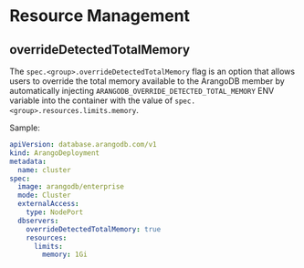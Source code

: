 # Resource Management

## overrideDetectedTotalMemory

The `spec.<group>.overrideDetectedTotalMemory` flag is an option that allows users to override the total memory available to the ArangoDB member 
by automatically injecting `ARANGODB_OVERRIDE_DETECTED_TOTAL_MEMORY` ENV variable into the container with the value of `spec.<group>.resources.limits.memory`.

Sample:

```yaml
apiVersion: database.arangodb.com/v1
kind: ArangoDeployment
metadata:
  name: cluster
spec:
  image: arangodb/enterprise
  mode: Cluster
  externalAccess:
    type: NodePort
  dbservers:
    overrideDetectedTotalMemory: true
    resources:
      limits:
        memory: 1Gi
```
